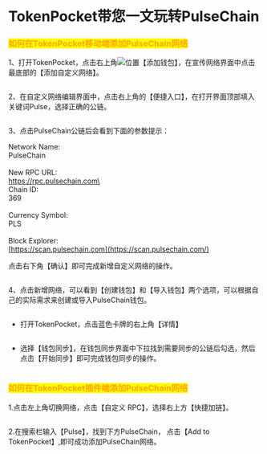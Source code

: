 # TokenPocket带您一文玩转PulseChain

### <mark style="color:orange;">如何在TokenPocket移动端添加PulseChain网络</mark> <a href="#oei4g" id="oei4g"></a>

1、打开TokenPocket，点击右上角![](broken-reference)位置【添加钱包】，在宣传网络界面中点击最底部的【添加自定义网络】。

<figure><img src="https://files.gitbook.com/v0/b/gitbook-x-prod.appspot.com/o/spaces%2FZCSGxZxDUFXGuknjRHbB%2Fuploads%2FmbBO1X7MdRKwrtDms8wU%2F1.png?alt=media&#x26;token=85f535da-5bb2-49b7-91a3-94302d0562a0" alt=""><figcaption></figcaption></figure>

2、在自定义网络编辑界面中，点击右上角的【便捷入口】，在打开界面顶部填入关键词Pulse，选择正确的公链。

<figure><img src="https://files.gitbook.com/v0/b/gitbook-x-prod.appspot.com/o/spaces%2FZCSGxZxDUFXGuknjRHbB%2Fuploads%2Fwg37pTvULqhm4p1XjKLz%2F2.png?alt=media&#x26;token=976380d2-6ca2-41c4-8145-97592e750c7b" alt=""><figcaption></figcaption></figure>

3、点击PulseChain公链后会看到下面的参数提示：

Network Name:\
PulseChain\
\
New RPC URL:\
https://rpc.pulsechain.com\
\
Chain ID:\
369\
\
Currency Symbol:\
PLS\
\
Block Explorer:\
[https://scan.pulsechain.com](https://scan.pulsechain.com/)

点击右下角【确认】即可完成新增自定义网络的操作。

<figure><img src="https://files.gitbook.com/v0/b/gitbook-x-prod.appspot.com/o/spaces%2FZCSGxZxDUFXGuknjRHbB%2Fuploads%2FgwtZziSFTNzS19tH8xsL%2F3.png?alt=media&#x26;token=55c131e4-ec9f-40fc-a31d-ef28c130bfc4" alt=""><figcaption></figcaption></figure>

4、点击新增网络，可以看到【创建钱包】和【导入钱包】两个选项，可以根据自己的实际需求来创建或导入PulseChain钱包。

<figure><img src="https://files.gitbook.com/v0/b/gitbook-x-prod.appspot.com/o/spaces%2FZCSGxZxDUFXGuknjRHbB%2Fuploads%2FawF9VsvgljtymVfCk6s9%2F4.png?alt=media&#x26;token=3efa9b64-ae96-4aba-b522-aef15fb9ab1f" alt=""><figcaption></figcaption></figure>

* 打开TokenPocket，点击蓝色卡牌的右上角【详情】

<figure><img src="https://files.gitbook.com/v0/b/gitbook-x-prod.appspot.com/o/spaces%2FZCSGxZxDUFXGuknjRHbB%2Fuploads%2FP54LZnHCX4JReA9JhjC6%2F4e.png?alt=media&#x26;token=43aaf605-7ca9-4146-8c5e-59d6eac03a91" alt=""><figcaption></figcaption></figure>

* 选择【钱包同步】，在钱包同步界面中下拉找到需要同步的公链后勾选，然后点击【开始同步】即可完成钱包同步的操作。

<figure><img src="https://files.gitbook.com/v0/b/gitbook-x-prod.appspot.com/o/spaces%2FZCSGxZxDUFXGuknjRHbB%2Fuploads%2FIpOCoyYMHsVhtlI3Vrrc%2F5e.png?alt=media&#x26;token=79e47a1d-b5ea-4ed0-8b8b-d1fba2d3f56c" alt=""><figcaption></figcaption></figure>

### <mark style="color:orange;">如何在TokenPocket插件端添加PulseChain网络</mark> <a href="#2" id="2"></a>

1.点击左上角切换网络，点击【自定义 RPC】，选择右上方【快捷加链】。

<figure><img src="https://files.gitbook.com/v0/b/gitbook-x-prod.appspot.com/o/spaces%2FZCSGxZxDUFXGuknjRHbB%2Fuploads%2FhUHDWPS9m00laV9OOwSP%2F5.png?alt=media&#x26;token=81486fcd-c03b-4431-9678-0a02d4c0a2ba" alt=""><figcaption></figcaption></figure>

2.在搜索栏输入【Pulse】，找到下方PulseChain， 点击【Add to TokenPocket】,即可成功添加PulseChain网络。

<figure><img src="https://files.gitbook.com/v0/b/gitbook-x-prod.appspot.com/o/spaces%2FZCSGxZxDUFXGuknjRHbB%2Fuploads%2FOmxetMd8zuTVOXcP3KDx%2FSnipaste_2023-05-16_12-51-45.png?alt=media&#x26;token=e8aa9e19-9377-4b72-aa83-53af53c142cf" alt=""><figcaption></figcaption></figure>
